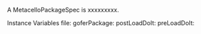 A MetacelloPackageSpec is xxxxxxxxx.Instance Variables	file:		<Object>	goferPackage:		<Object>	postLoadDoIt:		<Object>	preLoadDoIt:		<Object>	repositories:		<Object>file	- xxxxxgoferPackage	- xxxxxpostLoadDoIt	- xxxxxpreLoadDoIt	- xxxxxrepositories	- xxxxx